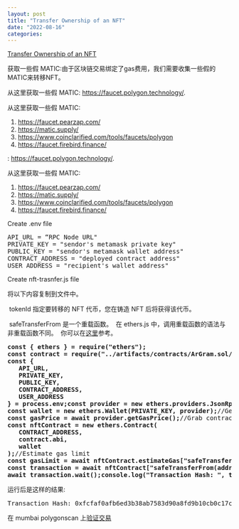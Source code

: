 ```yaml
---
layout: post
title: "Transfer Ownership of an NFT"
date: "2022-08-16"
categories: 
---
```

<p><a href="https://medium.com/coinmonks/transfer-ownership-of-an-nft-e0699c029fcf">Transfer Ownership of an NFT</a></p>

<p>获取一些假 MATIC:由于区块链交易绑定了gas费用，我们需要收集一些假的MATIC来转移NFT。</p>

<p class="pw-post-body-paragraph lt lu jv lv b lw lx lf ly lz ma li mb mc md me mf mg mh mi mj mk ml mm mn mo jo gy" data-selectable-paragraph="" id="64a5">从这里获取一些假 MATIC: <a class="au pa" href="https://faucet.polygon.technology/" rel="noopener ugc nofollow" target="_blank">https://faucet.polygon.technology/</a>.</p>

<p class="pw-post-body-paragraph lt lu jv lv b lw lx lf ly lz ma li mb mc md me mf mg mh mi mj mk ml mm mn mo jo gy" data-selectable-paragraph="" id="cd8f">从这里获取一些假 MATIC:</p>

<ol>
	<li class="pb pc jv lv b lw lx lz ma mc pd mg pe mk pf mo pg ph pi pj gy" data-selectable-paragraph="" id="fcd8"><a class="au pa" href="https://faucet.pearzap.com/" rel="noopener ugc nofollow" target="_blank">https://faucet.pearzap.com/</a></li>
	<li class="pb pc jv lv b lw pk lz pl mc pm mg pn mk po mo pg ph pi pj gy" data-selectable-paragraph="" id="95f7"><a class="au pa" href="https://matic.supply/" rel="noopener ugc nofollow" target="_blank">https://matic.supply/</a></li>
	<li class="pb pc jv lv b lw pk lz pl mc pm mg pn mk po mo pg ph pi pj gy" data-selectable-paragraph="" id="85c1"><a class="au pa" href="https://www.coinclarified.com/tools/faucets/polygon" rel="noopener ugc nofollow" target="_blank">https://www.coinclarified.com/tools/faucets/polygon</a></li>
	<li class="pb pc jv lv b lw pk lz pl mc pm mg pn mk po mo pg ph pi pj gy" data-selectable-paragraph="" id="5f6f"><a class="au pa" href="https://faucet.firebird.finance/" rel="noopener ugc nofollow" target="_blank">https://faucet.firebird.finance/</a></li>
</ol>

<p class="pw-post-body-paragraph lt lu jv lv b lw lx lf ly lz ma li mb mc md me mf mg mh mi mj mk ml mm mn mo jo gy" data-selectable-paragraph="">: <a class="au pa" href="https://faucet.polygon.technology/" rel="noopener ugc nofollow" target="_blank">https://faucet.polygon.technology/</a>.</p>

<p class="pw-post-body-paragraph lt lu jv lv b lw lx lf ly lz ma li mb mc md me mf mg mh mi mj mk ml mm mn mo jo gy" data-selectable-paragraph="" id="cd8f">从这里获取一些假 MATIC:</p>

<ol>
	<li class="pb pc jv lv b lw lx lz ma mc pd mg pe mk pf mo pg ph pi pj gy" data-selectable-paragraph="" id="fcd8"><a class="au pa" href="https://faucet.pearzap.com/" rel="noopener ugc nofollow" target="_blank">https://faucet.pearzap.com/</a></li>
	<li class="pb pc jv lv b lw pk lz pl mc pm mg pn mk po mo pg ph pi pj gy" data-selectable-paragraph="" id="95f7"><a class="au pa" href="https://matic.supply/" rel="noopener ugc nofollow" target="_blank">https://matic.supply/</a></li>
	<li class="pb pc jv lv b lw pk lz pl mc pm mg pn mk po mo pg ph pi pj gy" data-selectable-paragraph="" id="85c1"><a class="au pa" href="https://www.coinclarified.com/tools/faucets/polygon" rel="noopener ugc nofollow" target="_blank">https://www.coinclarified.com/tools/faucets/polygon</a></li>
	<li class="pb pc jv lv b lw pk lz pl mc pm mg pn mk po mo pg ph pi pj gy" data-selectable-paragraph="" id="5f6f"><a class="au pa" href="https://faucet.firebird.finance/" rel="noopener ugc nofollow" target="_blank">https://faucet.firebird.finance/</a></li>
</ol>

<p class="nc nd jv bn ne nf ng nh ni nj nk nl nm mc nn no np mg nq nr ns mk nt nu nv kb gy" data-selectable-paragraph="" id="bd45">Create .env file</p>

<pre class="mr ms mt mu hv pp fd pq">
<span class="gy nc nd jv pr b dn ps pt l pu" data-selectable-paragraph="" id="b6fe">API_URL = &ldquo;RPC Node URL&quot;</span>
<span class="gy nc nd jv pr b dn pv pw px py pz pt l pu" data-selectable-paragraph="" id="5532">PRIVATE_KEY = &quot;sendor&#39;s metamask private key&quot;</span>
<span class="gy nc nd jv pr b dn pv pw px py pz pt l pu" data-selectable-paragraph="" id="fee8">PUBLIC_KEY = &quot;sendor&#39;s metamask wallet address&quot;</span>
<span class="gy nc nd jv pr b dn pv pw px py pz pt l pu" data-selectable-paragraph="" id="0dad">CONTRACT_ADDRESS = &quot;deployed contract address&quot;</span>
<span class="gy nc nd jv pr b dn pv pw px py pz pt l pu" data-selectable-paragraph="" id="e401">USER_ADDRESS = &quot;recipient&#39;s wallet address&quot;</span></pre>

<p class="nc nd jv bn ne nf ng nh ni nj nk nl nm mc nn no np mg nq nr ns mk nt nu nv kb gy" data-selectable-paragraph="" id="1c24">Create nft-trasnfer.js file</p>

<p>将以下内容复制到文件中。</p>

<p>&nbsp;tokenId 指定要转移的 NFT 代币，您在铸造 NFT 后将获得该代币。</p>

<p>&nbsp;safeTransferFrom 是一个重载函数。&nbsp; 在 ethers.js 中，调用重载函数的语法与非重载函数不同。&nbsp; 你可以在<a href="https://docs.ethers.io/v5/single-page/#/v5/migration/web3/-%23-migration-from-web3-js--contracts--overloaded-functions">这里</a>参考。</p>

<pre class="mr ms mt mu hv pp fd pq">
<span class="gy nc nd jv pr b dn ps pt l pu" data-selectable-paragraph="" id="cba2"><strong class="pr kf">const { ethers } = require(&quot;ethers&quot;);
const contract = require(&quot;../artifacts/contracts/ArGram.sol/ArGram.json&quot;);
const {
   API_URL,
   PRIVATE_KEY,
   PUBLIC_KEY,
   CONTRACT_ADDRESS,
   USER_ADDRESS
} = process.env;</strong></span><span class="gy nc nd jv pr b dn pv pw px py pz pt l pu" data-selectable-paragraph="" id="5557"><strong class="pr kf">const provider = new ethers.providers.JsonRpcProvider(API_URL);
const wallet = new ethers.Wallet(PRIVATE_KEY, provider);</strong></span><span class="gy nc nd jv pr b dn pv pw px py pz pt l pu" data-selectable-paragraph="" id="5f07">//Get gas price
<strong class="pr kf">const gasPrice = await provider.getGasPrice();</strong></span><span class="gy nc nd jv pr b dn pv pw px py pz pt l pu" data-selectable-paragraph="" id="ba5a">//Grab contract ABI and create an instance
<strong class="pr kf">const nftContract = new ethers.Contract(
   CONTRACT_ADDRESS,
   contract.abi,
   wallet
);</strong></span><span class="gy nc nd jv pr b dn pv pw px py pz pt l pu" data-selectable-paragraph="" id="8e9a">//Estimate gas limit
<strong class="pr kf">const gasLimit = await nftContract.estimateGas[&quot;safeTransferFrom(address,address,uint256)&quot;](PUBLIC_KEY, USER_ADDRESS, tokenId, { gasPrice });</strong></span><span class="gy nc nd jv pr b dn pv pw px py pz pt l pu" data-selectable-paragraph="" id="2838">//Call the safetransfer method
<strong class="pr kf">const transaction = await nftContract[&quot;safeTransferFrom(address,address,uint256)&quot;](PUBLIC_KEY, USER_ADDRESS, tokenId, { gasLimit });</strong></span><span class="gy nc nd jv pr b dn pv pw px py pz pt l pu" data-selectable-paragraph="" id="cc3c">//Wait for the transaction to complete
<strong class="pr kf">await transaction.wait();</strong></span><span class="gy nc nd jv pr b dn pv pw px py pz pt l pu" data-selectable-paragraph="" id="9d1a"><strong class="pr kf">console.log(&quot;Transaction Hash: &quot;, transaction.hash);</strong></span></pre>

<p>运行后是这样的结果:</p>

<pre class="mr ms mt mu hv pp fd pq">
<span class="gy nc nd jv pr b dn ps pt l pu" data-selectable-paragraph="" id="a830">Transaction Hash: 0xfcfaf0afb6ed3b38ab7583d90a8fd9b10cb0c17c1218c0668c94c33482283c5f</span></pre>

<p><font style="vertical-align:inherit">在 mumbai polygonscan 上</font><a href="https://mumbai.polygonscan.com/">验证交易</a></p>

<p>&nbsp;</p>

